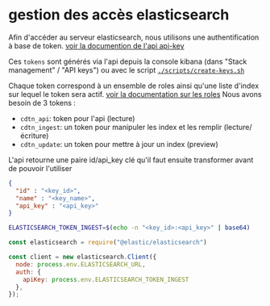 # gestion des accès elasticsearch

Afin d'accéder au serveur elasticsearch, nous utilisons une authentification à base de token.
[voir la documention de l'api api-key](https://www.elastic.co/guide/en/elasticsearch/reference/master/security-api-create-api-key.html)

Ces `tokens` sont générés via l'api depuis la console kibana (dans "Stack management" / "API keys") ou avec le script [`./scripts/create-keys.sh`](./scripts/create-keys.sh)

Chaque token correspond à un ensemble de roles ainsi qu'une liste d'index sur lequel le token sera actif.
[voir la documentation sur les roles](https://www.elastic.co/guide/en/elasticsearch/reference/master/security-api-put-role.html)
Nous avons besoin de 3 tokens :

- `cdtn_api`: token pour l'api (lecture)
- `cdtn_ingest`: un token pour manipuler les index et les remplir (lecture/écriture)
- `cdtn_update`:  un token pour mettre à jour un index (preview)

L'api retourne une paire id/api_key clé qu'il faut ensuite transformer avant de pouvoir l'utiliser 

```json
{
  "id" : "<key_id>",
  "name" : "<key_name>",
  "api_key" : "<api_key>"
}
```

```sh
ELASTICSEARCH_TOKEN_INGEST=$(echo -n "<key_id>:<api_key>" | base64)
```

```js
const elasticsearch = require("@elastic/elasticsearch")

const client = new elasticsearch.Client({
  node: process.env.ELASTICSEARCH_URL,
  auth: {
    apiKey: process.env.ELASTICSEARCH_TOKEN_INGEST
  },
});
```
